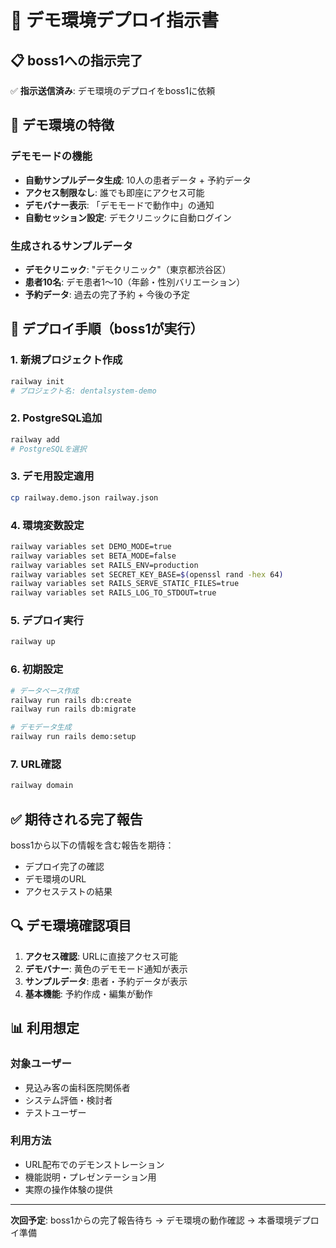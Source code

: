 # 🎯 デモ環境デプロイ指示書

## 📋 boss1への指示完了

✅ **指示送信済み**: デモ環境のデプロイをboss1に依頼

## 🎯 デモ環境の特徴

### デモモードの機能
- **自動サンプルデータ生成**: 10人の患者データ + 予約データ
- **アクセス制限なし**: 誰でも即座にアクセス可能
- **デモバナー表示**: 「デモモードで動作中」の通知
- **自動セッション設定**: デモクリニックに自動ログイン

### 生成されるサンプルデータ
- **デモクリニック**: "デモクリニック"（東京都渋谷区）
- **患者10名**: デモ患者1〜10（年齢・性別バリエーション）
- **予約データ**: 過去の完了予約 + 今後の予定

## 🚀 デプロイ手順（boss1が実行）

### 1. 新規プロジェクト作成
```bash
railway init
# プロジェクト名: dentalsystem-demo
```

### 2. PostgreSQL追加
```bash
railway add
# PostgreSQLを選択
```

### 3. デモ用設定適用
```bash
cp railway.demo.json railway.json
```

### 4. 環境変数設定
```bash
railway variables set DEMO_MODE=true
railway variables set BETA_MODE=false
railway variables set RAILS_ENV=production
railway variables set SECRET_KEY_BASE=$(openssl rand -hex 64)
railway variables set RAILS_SERVE_STATIC_FILES=true
railway variables set RAILS_LOG_TO_STDOUT=true
```

### 5. デプロイ実行
```bash
railway up
```

### 6. 初期設定
```bash
# データベース作成
railway run rails db:create
railway run rails db:migrate

# デモデータ生成
railway run rails demo:setup
```

### 7. URL確認
```bash
railway domain
```

## ✅ 期待される完了報告

boss1から以下の情報を含む報告を期待：
- デプロイ完了の確認
- デモ環境のURL
- アクセステストの結果

## 🔍 デモ環境確認項目

1. **アクセス確認**: URLに直接アクセス可能
2. **デモバナー**: 黄色のデモモード通知が表示
3. **サンプルデータ**: 患者・予約データが表示
4. **基本機能**: 予約作成・編集が動作

## 📊 利用想定

### 対象ユーザー
- 見込み客の歯科医院関係者
- システム評価・検討者
- テストユーザー

### 利用方法
- URL配布でのデモンストレーション
- 機能説明・プレゼンテーション用
- 実際の操作体験の提供

---

**次回予定**: boss1からの完了報告待ち → デモ環境の動作確認 → 本番環境デプロイ準備